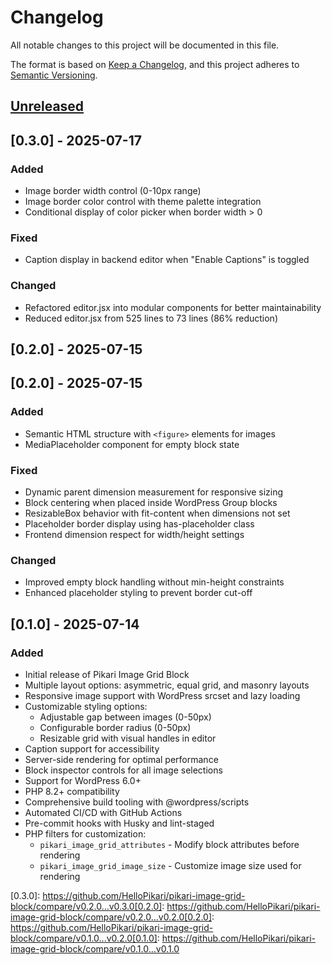 # Changelog

All notable changes to this project will be documented in this file.

The format is based on [Keep a Changelog](https://keepachangelog.com/en/1.0.0/),
and this project adheres to [Semantic Versioning](https://semver.org/spec/v2.0.0.html).

## [Unreleased]

## [0.3.0] - 2025-07-17

### Added

- Image border width control (0-10px range)
- Image border color control with theme palette integration
- Conditional display of color picker when border width > 0

### Fixed

- Caption display in backend editor when "Enable Captions" is toggled

### Changed

- Refactored editor.jsx into modular components for better maintainability
- Reduced editor.jsx from 525 lines to 73 lines (86% reduction)

## [0.2.0] - 2025-07-15

## [0.2.0] - 2025-07-15

### Added

-   Semantic HTML structure with `<figure>` elements for images
-   MediaPlaceholder component for empty block state

### Fixed

-   Dynamic parent dimension measurement for responsive sizing
-   Block centering when placed inside WordPress Group blocks
-   ResizableBox behavior with fit-content when dimensions not set
-   Placeholder border display using has-placeholder class
-   Frontend dimension respect for width/height settings

### Changed

-   Improved empty block handling without min-height constraints
-   Enhanced placeholder styling to prevent border cut-off

## [0.1.0] - 2025-07-14

### Added

-   Initial release of Pikari Image Grid Block
-   Multiple layout options: asymmetric, equal grid, and masonry layouts
-   Responsive image support with WordPress srcset and lazy loading
-   Customizable styling options:
    -   Adjustable gap between images (0-50px)
    -   Configurable border radius (0-50px)
    -   Resizable grid with visual handles in editor
-   Caption support for accessibility
-   Server-side rendering for optimal performance
-   Block inspector controls for all image selections
-   Support for WordPress 6.0+
-   PHP 8.2+ compatibility
-   Comprehensive build tooling with @wordpress/scripts
-   Automated CI/CD with GitHub Actions
-   Pre-commit hooks with Husky and lint-staged
-   PHP filters for customization:
    -   `pikari_image_grid_attributes` - Modify block attributes before rendering
    -   `pikari_image_grid_image_size` - Customize image size used for rendering

[Unreleased]: https://github.com/HelloPikari/pikari-image-grid-block/compare/v0.3.0...HEAD
[0.3.0]: https://github.com/HelloPikari/pikari-image-grid-block/compare/v0.2.0...v0.3.0[0.2.0]: https://github.com/HelloPikari/pikari-image-grid-block/compare/v0.2.0...v0.2.0[0.2.0]: https://github.com/HelloPikari/pikari-image-grid-block/compare/v0.1.0...v0.2.0[0.1.0]: https://github.com/HelloPikari/pikari-image-grid-block/compare/v0.1.0...v0.1.0